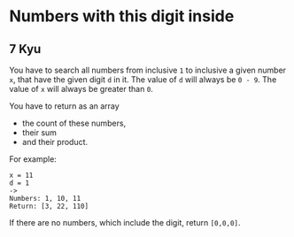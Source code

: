 # Numbers with this digit inside
## 7 Kyu

You have to search all numbers from inclusive `1` to inclusive a given number `x`, that have the given digit `d` in it.
The value of `d` will always be `0 - 9`.
The value of `x` will always be greater than `0`.

You have to return as an array
- the count of these numbers,
- their sum
- and their product.

For example:
```
x = 11
d = 1
->
Numbers: 1, 10, 11
Return: [3, 22, 110]
```

If there are no numbers, which include the digit, return `[0,0,0]`.